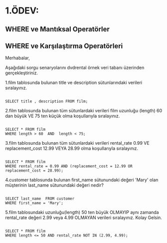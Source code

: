 # 1.ÖDEV:

## WHERE ve Mantıksal Operatörler
## WHERE ve Karşılaştırma Operatörleri


Merhabalar,

Aşağıdaki sorgu senaryolarını dvdrental örnek veri tabanı üzerinden gerçekleştiriniz.

1.film tablosunda bulunan title ve description sütunlarındaki verileri sıralayınız.

```

SELECT title , description FROM film;

```



2.film tablosunda bulunan tüm sütunlardaki verileri film uzunluğu (length) 60 dan büyük VE 75 ten küçük olma koşullarıyla sıralayınız.

```

SELECT * FROM film
WHERE length > 60  AND  length < 75;

```



3.film tablosunda bulunan tüm sütunlardaki verileri rental_rate 0.99 VE replacement_cost 12.99 VEYA 28.99 olma koşullarıyla sıralayınız.

```

SELECT * FROM film
WHERE rental_rate = 0.99 AND (replacement_cost = 12.99 OR replacement_cost = 28.99);

```


4.customer tablosunda bulunan first_name sütunundaki değeri 'Mary' olan müşterinin last_name sütunundaki değeri nedir?

```

SELECT last_name  FROM customer
WHERE first_name = 'Mary';

```



5.film tablosundaki uzunluğu(length) 50 ten büyük OLMAYIP aynı zamanda rental_rate değeri 2.99 veya 4.99 OLMAYAN verileri sıralayınız.
Kolay Gelsin.


```

SELECT * FROM film
WHERE length <= 50 AND rental_rate NOT IN (2.99, 4.99);

```
